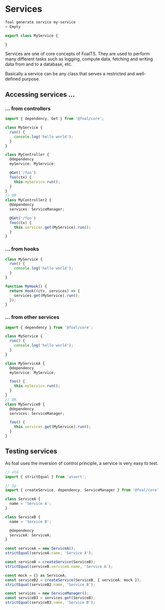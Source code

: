 # Services

```sh
foal generate service my-service
> Empty
```

```typescript
export class MyService {

}
```

Services are one of core concepts of FoalTS. They are used to perform many different tasks such as logging, compute data, fetching and writing data from and to a database, etc.

Basically a service can be any class that serves a restricted and well-defined purpose.

## Accessing services ...

### ... from controllers

```typescript
import { dependency, Get } from '@foal/core';

class MyService {
  run() {
    console.log('hello world');
  }
}

class MyController {
  @dependency
  myService: MyService;

  @Get('/foo')
  foo(ctx) {
    this.myService.run();
  }
}
// OR
class MyController2 {
  @dependency
  services: ServiceManager;

  @Get('/foo')
  foo(ctx) {
    this.services.get(MyService).run();
  }
}
```

### ... from hooks

```typescript
class MyService {
  run() {
    console.log('hello world');
  }
}

function MyHook() {
  return Hook((ctx, services) => {
    services.get(MyService).run();
  });
}
```

### ... from other services

```typescript
import { dependency } from '@foal/core';

class MyService {
  run() {
    console.log('hello world');
  }
}

class MyServiceA {
  @dependency
  myService: MyService;

  foo() {
    this.myService.run();
  }
}
// OR
class MyServiceB {
  @dependency
  services: ServiceManager;

  foo() {
    this.services.get(MyService).run();
  }
}
```

## Testing services

As foal uses the inversion of control principle, a service is very easy to test.

```typescript
// std
import { strictEqual } from 'assert';

// 3p
import { createService, dependency, ServiceManager } from '@foal/core';

class ServiceA {
  name = 'Service A';
}

class ServiceB {
  name = 'Service B';

  @dependency
  serviceA: ServiceA;
}

const serviceA = new ServiceA();
strictEqual(serviceA.name, 'Service A');

const serviceB = createService(ServiceB);
strictEqual(serviceB.serviceA.name, 'Service A');

const mock = {} as ServiceA;
const serviceB2 = createService(ServiceB, { serviceA: mock });
strictEqual(serviceB2.name, 'Service B');

const services = new ServiceManager();
const serviceB3 = services.get(ServiceB);
strictEqual(serviceB3.name, 'Service B');
``` 